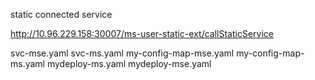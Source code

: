 static connected service

http://10.96.229.158:30007/ms-user-static-ext/callStaticService


svc-mse.yaml
svc-ms.yaml
my-config-map-mse.yaml
my-config-map-ms.yaml
mydeploy-ms.yaml
mydeploy-mse.yaml

